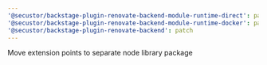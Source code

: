 ```yaml
---
'@secustor/backstage-plugin-renovate-backend-module-runtime-direct': patch
'@secustor/backstage-plugin-renovate-backend-module-runtime-docker': patch
'@secustor/backstage-plugin-renovate-backend': patch
---
```


Move extension points to separate node library package
